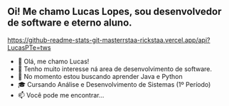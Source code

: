 <h2>Oi! Me chamo Lucas Lopes, sou desenvolvedor de software e eterno aluno.</h2>

https://github-readme-stats-git-masterrstaa-rickstaa.vercel.app/api?LucasPTe=tws

- 👋 Olá, me chamo Lucas!
- 👀 Tenho muito interesse ná area de desenvolvimento de software.
- 🌱 No momento estou buscando aprender Java e Python
- 🎓 Cursando Análise e Desenvolvimento de Sistemas (1º Período)
- 📫 Você pode me encontrar...

<!---
LucasPTe/LucasPTe is a ✨ special ✨ repository because its `README.md` (this file) appears on your GitHub profile.
You can click the Preview link to take a look at your changes.
--->
